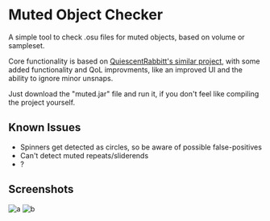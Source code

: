 # Muted Object Checker

A simple tool to check .osu files for muted objects, based on volume or sampleset.

Core functionality is based on [QuiescentRabbitt's similar project](https://github.com/QuiescentRabbitt/osu-silent-circle-checker), with some added functionality and QoL improvments, like an improved UI and the ability to ignore minor unsnaps.

Just download the "muted.jar" file and run it, if you don't feel like compiling the project yourself.

## Known Issues

* Spinners get detected as circles, so be aware of possible false-positives
* Can't detect muted repeats/sliderends
* ?

## Screenshots
![a](https://lasse.s-ul.eu/mxZxVsQ8.png)
![b](https://lasse.s-ul.eu/aN9JFn6Y.png)


